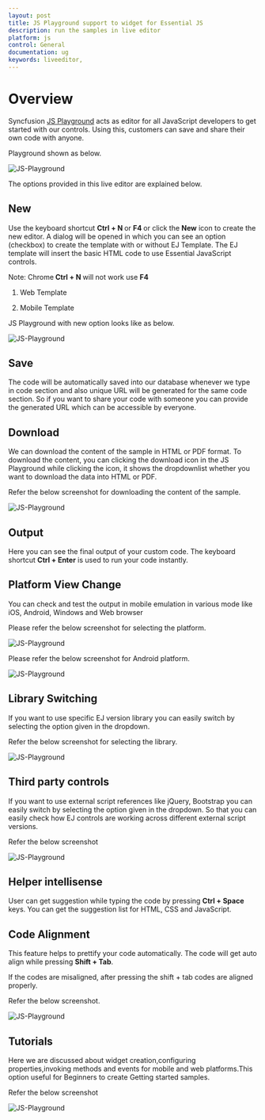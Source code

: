 ```yaml
---
layout: post
title: JS Playground support to widget for Essential JS
description: run the samples in live editor
platform: js
control: General
documentation: ug
keywords: liveeditor,
---
```


# Overview

Syncfusion [JS Playground](http://jsplayground.syncfusion.com/) acts as editor for all JavaScript developers to get started with our controls. Using this, customers can save and share their own code with anyone.

Playground shown as below.

![JS-Playground](playground_images\overview.png)

The options provided in this live editor are explained below.

## New

Use the keyboard shortcut <b> Ctrl + N </b> or <b> F4 </b> or click the <b>New</b> icon to create the new editor. A dialog will be opened in which you can see an option (checkbox) to create the template with or without EJ Template. The EJ template will insert the basic HTML code to use Essential JavaScript controls.

Note:  Chrome<b> Ctrl + N </b> will not work use <b>F4</b>

1.	Web Template

2.	Mobile Template

JS Playground with new option looks like as below.

![JS-Playground](playground_images\new.png)

## Save

The code will be automatically saved into our database whenever we type in code section and also unique URL will be generated for the same code section. So if you want to share your code with someone you can provide the generated URL which can be accessible by everyone.

## Download

We can download the content of the sample in HTML or PDF format. To download the content, you can clicking the download icon in the JS Playground while clicking the icon, it shows the dropdownlist whether you want to download the data into HTML or PDF.

Refer the below screenshot for downloading the content of the sample.

![JS-Playground](playground_images\download.png)

## Output

Here you can see the final output of your custom code. The keyboard shortcut <b>Ctrl + Enter</b> is used to run your code instantly.

## Platform View Change

You can check and test the output in mobile emulation in various mode like iOS, Android, Windows and Web browser

Please refer the below screenshot for selecting the platform.

![JS-Playground](playground_images\mode.png)

Please refer the below screenshot for Android platform.

![JS-Playground](playground_images\android.png)

## Library Switching

If you want to use specific EJ version library you can easily switch by selecting the option given in the dropdown.

Refer the below screenshot for selecting the library.

![JS-Playground](playground_images\library.png)

## Third party controls

If you want to use external script references like jQuery, Bootstrap you can easily switch by selecting the option given in the dropdown. So that you can easily check how EJ controls are working across different external script versions.

Refer the below screenshot

![JS-Playground](playground_images\thirdparty.png)

## Helper intellisense

User can get suggestion while typing the code by pressing <b>Ctrl + Space</b> keys. You can get the suggestion list for HTML, CSS and JavaScript. 

## Code Alignment

This feature helps to prettify your code automatically. The code will get auto align while pressing <b>Shift + Tab</b>.

If the codes are misaligned, after pressing the shift + tab codes are aligned properly.

Refer the below screenshot.

![JS-Playground](playground_images\codealignment.png)

## Tutorials

Here we are discussed about widget creation,configuring properties,invoking methods and events for mobile and web platforms.This option useful for Beginners to create Getting started samples.

Refer the below screenshot

![JS-Playground](playground_images\tutorial.png)


